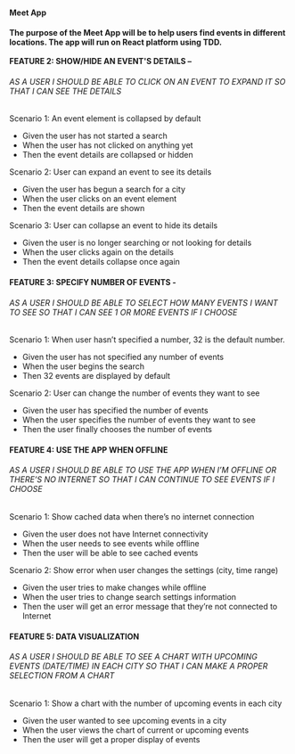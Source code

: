 <h4>Meet App<h4>The purpose of the Meet App will be to help users find events in different locations. The app will run on React platform using TDD.<br> 
  <br>FEATURE 2: SHOW/HIDE AN EVENT'S DETAILS –</br>
	<h6>AS A USER I SHOULD BE ABLE TO CLICK ON AN EVENT TO EXPAND IT SO THAT I CAN SEE THE DETAILS</h6>
  Scenario 1: An event element is collapsed by default
	<ul>
    <li>Given the user has not started a search</li>
    <li>When the user has not clicked on anything yet</li>
	  <li>Then the event details are collapsed or hidden</li>
  </ul>  
    Scenario 2: User can expand an event to see its details
   <ul>
    <li>Given the user has begun a search for a city</li>
    <li>When the user clicks on an event element</li>
    <li>Then the event details are shown</li>
  </ul>
    Scenario 3: User can collapse an event to hide its details
   <ul>
    <li>Given the user is no longer searching or not looking for details</li>
    <li>When the user clicks again on the details</li>
    <li>Then the event details collapse once again</li>
  </ul>
  <h4>FEATURE 3: SPECIFY NUMBER OF EVENTS -</h4>
  <h6>AS A USER I SHOULD BE ABLE TO SELECT HOW MANY EVENTS I WANT TO SEE SO THAT I CAN SEE 1 OR MORE EVENTS IF I CHOOSE</h6>
Scenario 1: When user hasn’t specified a number, 32 is the default number.
  <ul>
    <li>Given the user has not specified any number of events</li>
    <li>When the user begins the search</li>
    <li>Then 32 events are displayed by default</li>
  </ul>  
Scenario 2: User can change the number of events they want to see
  <ul>
    <li>Given the user has specified the number of events</li>
    <li>When the user specifies the number of events they want to see</li>
    <li>Then the user finally chooses the number of events</li>
  </ul>  
  <h4>FEATURE 4: USE THE APP WHEN OFFLINE</h4>
    <h6>AS A USER I SHOULD BE ABLE TO USE THE APP WHEN I’M OFFLINE OR THERE’S NO INTERNET SO THAT I CAN CONTINUE TO SEE EVENTS IF I CHOOSE</h6>
Scenario 1: Show cached data when there’s no internet connection
  <ul>
    <li>Given the user does not have Internet connectivity</li>
    <li>When the user needs to see events while offline</li>
    <li>Then the user will be able to see cached events</li>
  </ul>  
Scenario 2: Show error when user changes the settings (city, time range)
  <ul>
    <li>Given the user tries to make changes while offline</li>
    <li>When the user tries to change search settings information</li>
    <li>Then the user will get an error message that they’re not connected to Internet</li>
  </ul>  
  <h4>FEATURE 5: DATA VISUALIZATION</h4>
     <h6>AS A USER I SHOULD BE ABLE TO SEE A CHART WITH UPCOMING EVENTS (DATE/TIME) IN EACH CITY SO THAT I CAN MAKE A PROPER SELECTION FROM A CHART</h6> 
Scenario 1: Show a chart with the number of upcoming events in each city
  <ul>
    <li>Given the user wanted to see upcoming events in a city</li>
    <li>When the user views the chart of current or upcoming events</li>
    <li>Then the user will get a proper display of events</li>
  <ul>  
